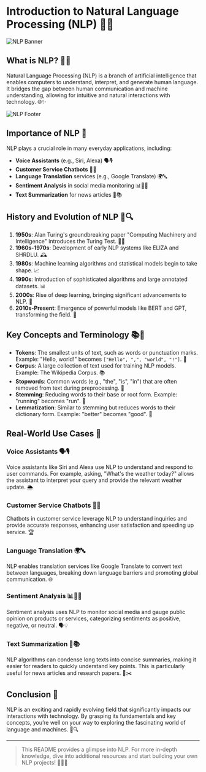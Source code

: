 # Introduction to Natural Language Processing (NLP) 🌟🤖

![NLP Banner](https://th.bing.com/th/id/OIG3.wl1FYeKHMXjwrMA3Xd59?pid=ImgGn)

## What is NLP? 🧠💬

Natural Language Processing (NLP) is a branch of artificial intelligence that enables computers to understand, interpret, and generate human language. It bridges the gap between human communication and machine understanding, allowing for intuitive and natural interactions with technology. 🌐✨

![NLP Footer](https://assets-global.website-files.com/5ec6a20095cdf182f108f666/5f22908f09f2341721cd8901_AI%20poster.png)

## Importance of NLP 🌟

NLP plays a crucial role in many everyday applications, including:

- **Voice Assistants** (e.g., Siri, Alexa) 🗣️🎙️
- **Customer Service Chatbots** 💬🤖
- **Language Translation** services (e.g., Google Translate) 🌍🔤
- **Sentiment Analysis** in social media monitoring 📊🕵️‍♂️
- **Text Summarization** for news articles 📰📚

## History and Evolution of NLP 📜🔍

1. **1950s**: Alan Turing's groundbreaking paper "Computing Machinery and Intelligence" introduces the Turing Test. 🧑‍💻
2. **1960s-1970s**: Development of early NLP systems like ELIZA and SHRDLU. 🕰️
3. **1980s**: Machine learning algorithms and statistical models begin to take shape. 📈
4. **1990s**: Introduction of sophisticated algorithms and large annotated datasets. 📊
5. **2000s**: Rise of deep learning, bringing significant advancements to NLP. 🤯
6. **2010s-Present**: Emergence of powerful models like BERT and GPT, transforming the field. 🚀

## Key Concepts and Terminology 📚🔑

- **Tokens**: The smallest units of text, such as words or punctuation marks. Example: "Hello, world!" becomes `["Hello", ",", "world", "!"]`. 📝
- **Corpus**: A large collection of text used for training NLP models. Example: The Wikipedia Corpus. 📚
- **Stopwords**: Common words (e.g., "the", "is", "in") that are often removed from text during preprocessing. 🚫
- **Stemming**: Reducing words to their base or root form. Example: "running" becomes "run". 🏃
- **Lemmatization**: Similar to stemming but reduces words to their dictionary form. Example: "better" becomes "good". 📖

## Real-World Use Cases 🌟

### Voice Assistants 🗣️🎙️

Voice assistants like Siri and Alexa use NLP to understand and respond to user commands. For example, asking, "What's the weather today?" allows the assistant to interpret your query and provide the relevant weather update. 🌦️

### Customer Service Chatbots 💬🤖

Chatbots in customer service leverage NLP to understand inquiries and provide accurate responses, enhancing user satisfaction and speeding up service. 🏆

### Language Translation 🌍🔤

NLP enables translation services like Google Translate to convert text between languages, breaking down language barriers and promoting global communication. 🌐

### Sentiment Analysis 📊🕵️‍♂️

Sentiment analysis uses NLP to monitor social media and gauge public opinion on products or services, categorizing sentiments as positive, negative, or neutral. 🗣️💡

### Text Summarization 📰📚

NLP algorithms can condense long texts into concise summaries, making it easier for readers to quickly understand key points. This is particularly useful for news articles and research papers. 📄✂️

## Conclusion 🌟

NLP is an exciting and rapidly evolving field that significantly impacts our interactions with technology. By grasping its fundamentals and key concepts, you’re well on your way to exploring the fascinating world of language and machines. 🚀🔍

---

> This README provides a glimpse into NLP. For more in-depth knowledge, dive into additional resources and start building your own NLP projects! 🌟🧑‍💻